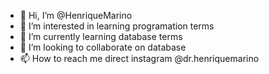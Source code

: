 - 👋 Hi, I’m @HenriqueMarino
- 👀 I’m interested in learning programation terms
- 🌱 I’m currently learning database terms
- 💞️ I’m looking to collaborate on database
- 📫 How to reach me direct instagram @dr.henriquemarino

<!---
purysude/purysude is a ✨ special ✨ repository because its `README.md` (this file) appears on your GitHub profile.
You can click the Preview link to take a look at your changes.
--->
